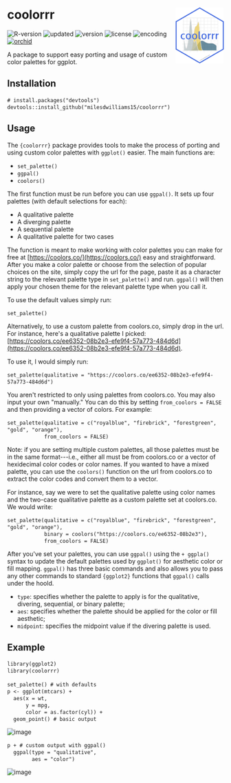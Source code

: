 # coolorrr <img src="inst/logo.png" align="right" height="130" />

![R-version](https://img.shields.io/badge/R%20%3E%3D-3.4.3-brightgreen)
![updated](https://img.shields.io/badge/last%20update-09--30--2022-brightgreen)
![version](https://img.shields.io/badge/version-0.0.1.2100-brightgreen)
![license](https://img.shields.io/badge/license-MIT-red)
![encoding](https://img.shields.io/badge/encoding-UTF--8-red)
[![orchid](https://img.shields.io/badge/ORCID-0000--0003--0192--5542-brightgreen)](https://orcid.org/0000-0003-0192-5542)

A package to support easy porting and usage of custom color palettes for ggplot.

## Installation

```
# install.packages("devtools")
devtools::install_github("milesdwilliams15/coolorrr")
```

## Usage

The `{coolorrr}` package provides tools to make the process of porting and using custom color palettes with `ggplot()` easier. The main functions are:

  - `set_palette()`
  - `ggpal()`
  - `coolors()`
  
The first function must be run before you can use `ggpal()`. It sets up four palettes (with default selections for each):

  - A qualitative palette
  - A diverging palette
  - A sequential palette
  - A qualitative palette for two cases
  
The function is meant to make working with color palettes you can make for free at [https://coolors.co/](https://coolors.co/) easy and straightforward. After you make a color palette or choose from the selection of popular choices on the site, simply copy the url for the page, paste it as a character string to the relevant palette type in `set_palette()` and run. `ggpal()` will then apply your chosen theme for the relevant palette type when you call it.

To use the default values simply run:

```
set_palette()
```

Alternatively, to use a custom palette from coolors.co, simply drop in the url. For instance, here's a qualitative palette I picked: [https://coolors.co/ee6352-08b2e3-efe9f4-57a773-484d6d](https://coolors.co/ee6352-08b2e3-efe9f4-57a773-484d6d).

To use it, I would simply run:

```
set_palette(qualitative = "https://coolors.co/ee6352-08b2e3-efe9f4-57a773-484d6d")
```

You aren't restricted to only using palettes from coolors.co. You may also input your own "manually." You can do this by setting `from_coolors = FALSE` and then providing a vector of colors. For example:

```
set_palette(qualitative = c("royalblue", "firebrick", "forestgreen", "gold", "orange"),
            from_coolors = FALSE)
```

Note: if you are setting multiple custom palettes, all those palettes must be in the same format---i.e., either all must be from coolors.co or a vector of hexidecimal color codes or color names. If you wanted to have a mixed palette, you can use the `coolors()` function on the url from coolors.co to extract the color codes and convert them to a vector. 

For instance, say we were to set the qualitative palette using color names and the two-case qualitative palette as a custom palette set at coolors.co. We would write:

```
set_palette(qualitative = c("royalblue", "firebrick", "forestgreen", "gold", "orange"),
            binary = coolors("https://coolors.co/ee6352-08b2e3"),
            from_coolors = FALSE)
```

After you've set your palettes, you can use `ggpal()` using the `+ ggpla()` syntax to update the default palettes used by `ggplot()` for aesthetic color or fill mapping. `ggpal()` has three basic commands and also allows you to pass any other commands to standard `{ggplot2}` functions that `ggpal()` calls under the hoold.

  - `type`: specifies whether the palette to apply is for the qualitative, divering, sequential, or binary palette;
  - `aes`: specifies whether the palette should be applied for the color or fill aesthetic;
  - `midpoint`: specifies the midpoint value if the divering palette is used.

## Example

```
library(ggplot2)
library(coolorrr)

set_palette() # with defaults
p <- ggplot(mtcars) +
  aes(x = wt,
      y = mpg,
      color = as.factor(cyl)) +
  geom_point() # basic output
```

![image](https://user-images.githubusercontent.com/23504082/193629762-de378e56-1395-4cb6-9422-59ce82d18dda.png)

```
p + # custom output with ggpal()
  ggpal(type = "qualitative",
        aes = "color")
```

![image](https://user-images.githubusercontent.com/23504082/193629482-62f1283c-05b5-4394-8cc4-5a92a8cb73b2.png)

